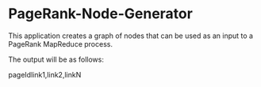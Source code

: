# PageRank-Node-Generator
This application creates a graph of nodes that can be used as an input to a PageRank MapReduce process. 

The output will be as follows:

pageId<tab>link1,link2,linkN
